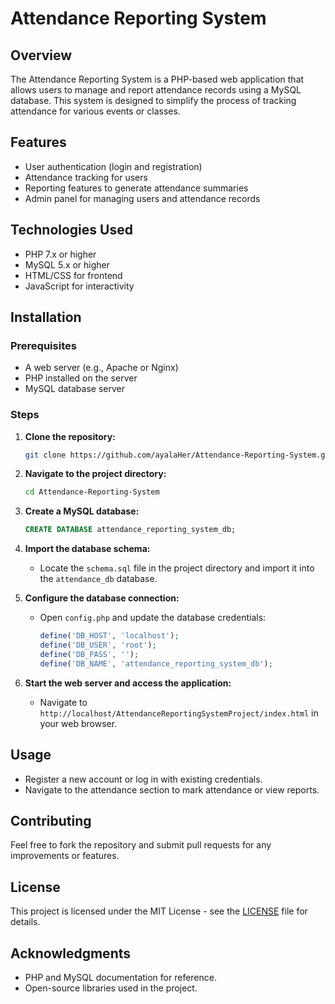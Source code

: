 # Attendance Reporting System

## Overview
The Attendance Reporting System is a PHP-based web application that allows users to manage and report attendance records using a MySQL database. This system is designed to simplify the process of tracking attendance for various events or classes.

## Features
- User authentication (login and registration)
- Attendance tracking for users
- Reporting features to generate attendance summaries
- Admin panel for managing users and attendance records

## Technologies Used
- PHP 7.x or higher
- MySQL 5.x or higher
- HTML/CSS for frontend
- JavaScript for interactivity

## Installation

### Prerequisites
- A web server (e.g., Apache or Nginx)
- PHP installed on the server
- MySQL database server

### Steps
1. **Clone the repository:**
   ```bash
   git clone https://github.com/ayalaHer/Attendance-Reporting-System.git
   ```

2. **Navigate to the project directory:**
   ```bash
   cd Attendance-Reporting-System
   ```

3. **Create a MySQL database:**
   ```sql
   CREATE DATABASE attendance_reporting_system_db;
   ```

4. **Import the database schema:**
   - Locate the `schema.sql` file in the project directory and import it into the `attendance_db` database.

5. **Configure the database connection:**
   - Open `config.php` and update the database credentials:
     ```php
     define('DB_HOST', 'localhost');
     define('DB_USER', 'root');
     define('DB_PASS', '');
     define('DB_NAME', 'attendance_reporting_system_db');
     ```

6. **Start the web server and access the application:**
   - Navigate to `http://localhost/AttendanceReportingSystemProject/index.html` in your web browser.

## Usage
- Register a new account or log in with existing credentials.
- Navigate to the attendance section to mark attendance or view reports.

## Contributing
Feel free to fork the repository and submit pull requests for any improvements or features.

## License
This project is licensed under the MIT License - see the [LICENSE](LICENSE) file for details.

## Acknowledgments
- PHP and MySQL documentation for reference.
- Open-source libraries used in the project.